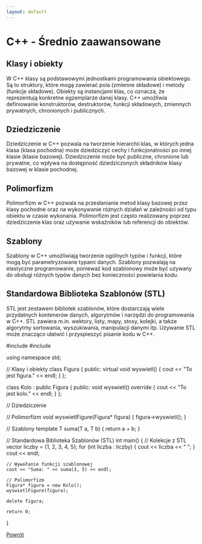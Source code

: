 ```yaml
---
layout: default
---
```


# C++ - Średnio zaawansowane

## Klasy i obiekty
W C++ klasy są podstawowymi jednostkami programowania obiektowego. Są to struktury, które mogą zawierać pola (zmienne składowe) i metody (funkcje składowe). Obiekty są instancjami klas, co oznacza, że reprezentują konkretne egzemplarze danej klasy. C++ umożliwia definiowanie konstruktorów, destruktorów, funkcji składowych, zmiennych prywatnych, chronionych i publicznych.

## Dziedziczenie
Dziedziczenie w C++ pozwala na tworzenie hierarchii klas, w których jedna klasa (klasa pochodna) może dziedziczyć cechy i funkcjonalności po innej klasie (klasie bazowej). Dziedziczenie może być publiczne, chronione lub prywatne, co wpływa na dostępność dziedziczonych składników klasy bazowej w klasie pochodnej.

## Polimorfizm
Polimorfizm w C++ pozwala na przesłanianie metod klasy bazowej przez klasy pochodne oraz na wykonywanie różnych działań w zależności od typu obiektu w czasie wykonania. Polimorfizm jest często realizowany poprzez dziedziczenie klas oraz używanie wskaźników lub referencji do obiektów.

## Szablony
Szablony w C++ umożliwiają tworzenie ogólnych typów i funkcji, które mogą być parametryzowane typami danych. Szablony pozwalają na elastyczne programowanie, ponieważ kod szablonowy może być używany do obsługi różnych typów danych bez konieczności powielania kodu.

## Standardowa Biblioteka Szablonów (STL)
STL jest zestawem bibliotek szablonów, które dostarczają wiele przydatnych kontenerów danych, algorytmów i narzędzi do programowania w C++. STL zawiera m.in. wektory, listy, mapy, stosy, kolejki, a także algorytmy sortowania, wyszukiwania, manipulacji danymi itp. Używanie STL może znacząco ułatwić i przyspieszyć pisanie kodu w C++.

#include <iostream>
#include <vector>

using namespace std;

// Klasy i obiekty
class Figura {
public:
    virtual void wyswietl() {
        cout << "To jest figura." << endl;
    }
};

class Kolo : public Figura {
public:
    void wyswietl() override {
        cout << "To jest kolo." << endl;
    }
};

// Dziedziczenie

// Polimorfizm
void wyswietlFigure(Figura* figura) {
    figura->wyswietl();
}

// Szablony
template<typename T>
T suma(T a, T b) {
    return a + b;
}

// Standardowa Biblioteka Szablonów (STL)
int main() {
    // Kolekcje z STL
    vector<int> liczby = {1, 2, 3, 4, 5};
    for (int liczba : liczby) {
        cout << liczba << " ";
    }
    cout << endl;

    // Wywołanie funkcji szablonowej
    cout << "Suma: " << suma(3, 5) << endl;

    // Polimorfizm
    Figura* figura = new Kolo();
    wyswietlFigure(figura);

    delete figura;

    return 0;
}

[Powrót](../)
